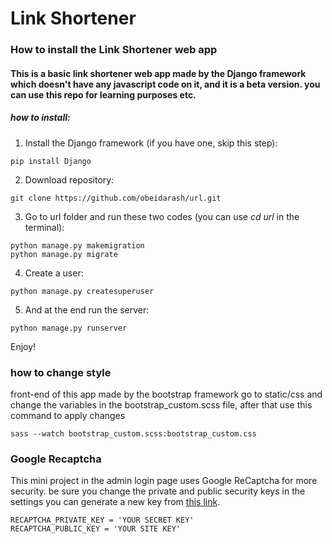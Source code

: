 # Link Shortener 
### How to install the Link Shortener web app
#### This is a basic link shortener web app made by the Django framework which doesn't have any javascript code on it, and it is a beta version. you can use this repo for learning purposes etc.

##### how to install:  
1. Install the Django framework (if you have one, skip this step):
```
pip install Django
```
2. Download repository:
```
git clone https://github.com/obeidarash/url.git
```
3. Go to url folder and run these two codes (you can use _cd url_ in the 
terminal):
```
python manage.py makemigration
python manage.py migrate
```
4. Create a user:
```
python manage.py createsuperuser
```
5. And at the end run the server:
```
python manage.py runserver
```
Enjoy!

### how to change style 
front-end of this app made by the bootstrap framework
go to static/css and change the variables in the bootstrap_custom.scss file,
after that use this command to apply changes
```
sass --watch bootstrap_custom.scss:bootstrap_custom.css
```
### Google Recaptcha
This mini project in the admin login page uses Google ReCaptcha for more security.
be sure you change the private and public security keys in the settings
you can generate a new key from [this link](https://link-url-here.org).
```
RECAPTCHA_PRIVATE_KEY = 'YOUR SECRET KEY'
RECAPTCHA_PUBLIC_KEY = 'YOUR SITE KEY'
```
